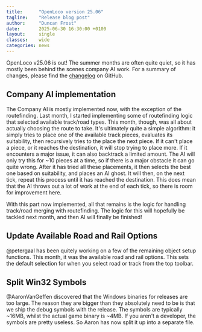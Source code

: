 ```yaml
---
title:      "OpenLoco version 25.06"
tagline:    "Release blog post"
author:     "Duncan Frost"
date:       2025-06-30 16:30:00 +0100
layout:     single
classes:    wide
categories: news
---
```


OpenLoco v25.06 is out! The summer months are often quite quiet, so it has mostly been behind the
scenes company AI work. For a summary of changes,
please find the [changelog](https://github.com/OpenLoco/OpenLoco/releases/tag/v25.06) on GitHub.


## Company AI implementation

The Company AI is mostly implemented now, with the exception of the routefinding. Last month, I
started implementing some of routefinding logic that selected available track/road types. This
month, though, was all about actually choosing the route to take. It's ultimately quite a simple
algorithm: it simply tries to place one of the available track pieces, evaluates its suitability,
then recursively tries to the place the next piece. If it can't place a piece, or it reaches the
destination, it will stop trying to place more. If it encounters a major issue, it can also
backtrack a limited amount. The AI will only try this for ~10 pieces at a time, so if there is a
major obstacle it can go quite wrong. After it has tried all these placements, it then selects the
best one based on suitability, and places an AI ghost. It will then, on the next tick, repeat this
process until it has reached the destination. This does mean that the AI throws out a lot of work
at the end of each tick, so there is room for improvement here.

With this part now implemented, all that remains is the logic for handling track/road merging with
routefinding. The logic for this will hopefully be tackled next month, and then AI will finally be
finished!

## Update Available Road and Rail Options

@petergaal has been quitely working on a few of the remaining object setup functions. This month, it
was the available road and rail options. This sets the default selection for when you select road
or track from the top toolbar.

## Split Win32 Symbols

@AaronVanGeffen discovered that the Windows binaries for releases are too large. The reason they are
bigger than they absolutely need to be is that we ship the debug symbols with the release. The
symbols are typically ~16MB, whilst the actual game binary is ~4MB. If you aren't a developer, the symbols
are pretty useless. So Aaron has now split it up into a separate file.
